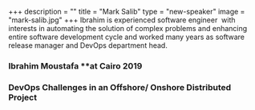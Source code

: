 +++
description = ""
title = "Mark Salib"
type = "new-speaker"
image = "mark-salib.jpg"
+++
Ibrahim is experienced software engineer  with interests in automating the solution of complex problems and enhancing entire software development cycle and worked many years as software release manager and DevOps department head.

### Ibrahim Moustafa ****at Cairo 2019**

### DevOps Challenges in an Offshore/ Onshore Distributed Project